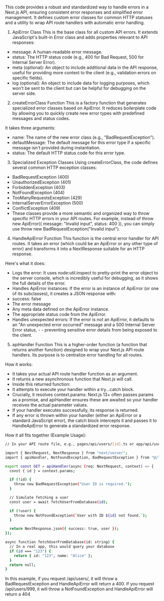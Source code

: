 This code provides a robust and standardized way to handle errors in a Next.js API, ensuring consistent error responses and simplified error management. It defines custom error classes for common HTTP statuses and a utility to wrap API route handlers with automatic error handling.

1. ApiError Class
This is the base class for all custom API errors. It extends JavaScript's built-in Error class and adds properties relevant to API responses:

- message: A human-readable error message.
- status: The HTTP status code (e.g., 400 for Bad Request, 500 for Internal Server Error).
- meta (optional): An object to include additional data in the API response, useful for providing more context to the client (e.g., validation errors on specific fields).
- log (optional): An object to include data for logging purposes, which won't be sent to the client but can be helpful for debugging on the server side.

2. createErrorClass Function
This is a factory function that generates specialized error classes based on ApiError. It reduces boilerplate code by allowing you to quickly create new error types with predefined messages and status codes.

It takes three arguments:

- name: The name of the new error class (e.g., "BadRequestException").
- defaultMessage: The default message for this error type if a specific message isn't provided during instantiation.
- status: The default HTTP status code for this error type.

3. Specialized Exception Classes
Using createErrorClass, the code defines several common HTTP exception classes:

- BadRequestException (400)
- UnauthorizedException (401)
- ForbiddenException (403)
- NotFoundException (404)
- TooManyRequestsException (429)
- InternalServerErrorException (500)
- ConflictException (409)
- These classes provide a more semantic and organized way to throw specific HTTP errors in your API routes. For example, instead of throw new ApiError({ message: "Invalid input", status: 400 }), you can simply use throw new BadRequestException("Invalid input").

4. HandleApiError Function
This function is the central error handler for API routes. It takes an error (which could be an ApiError or any other type of error) and transforms it into a NextResponse suitable for an HTTP response.

Here's what it does:

- Logs the error: It uses node:util.inspect to pretty-print the error object to the server console, which is incredibly useful for debugging, as it shows the full details of the error.
- Handles ApiError instances: If the error is an instance of ApiError (or one of its subclasses), it creates a JSON response with:
- success: false
- The error message
- Any meta data defined on the ApiError instance.
- The appropriate status code from the ApiError.
- Handles unexpected errors: If the error is not an ApiError, it defaults to an "An unexpected error occurred" message and a 500 Internal Server Error status, -  - preventing sensitive error details from being exposed to the client.


5. apiHandler Function
This is a higher-order function (a function that returns another function) designed to wrap your Next.js API route handlers. Its purpose is to centralize error handling for all routes.

How it works:

- It takes your actual API route handler function as an argument.
- It returns a new asynchronous function that Next.js will call.
- Inside this returned function:
- It attempts to execute your handler within a try...catch block.
- Crucially, it resolves context.params: Next.js 13+ often passes params as a promise, and apiHandler ensures these are awaited so your handler receives the actual parameter values.
- If your handler executes successfully, its response is returned.
- If any error is thrown within your handler (either an ApiError or a standard JavaScript error), the catch block intercepts it and passes it to HandleApiError to generate a standardized error response.

How it all fits together (Example Usage):

```bash
// In your API route file, e.g., pages/api/users/[id].ts or app/api/users/[id]/route.ts

import { NextRequest, NextResponse } from "next/server";
import { apiHandler, NotFoundException, BadRequestException } from "@/lib/errors"; // Assuming your file is at lib/errors.ts

export const GET = apiHandler(async (req: NextRequest, context) => {
  const { id } = context.params;

  if (!id) {
    throw new BadRequestException("User ID is required.");
  }

  // Simulate fetching a user
  const user = await fetchUserFromDatabase(id);

  if (!user) {
    throw new NotFoundException(`User with ID ${id} not found.`);
  }

  return NextResponse.json({ success: true, user });
});

async function fetchUserFromDatabase(id: string) {
  // In a real app, this would query your database
  if (id === "123") {
    return { id: "123", name: "Alice" };
  }
  return null;
}
```

In this example, if you request /api/users/, it will throw a BadRequestException and HandleApiError will return a 400. If you request /api/users/999, it will throw a NotFoundException and HandleApiError will return a 404